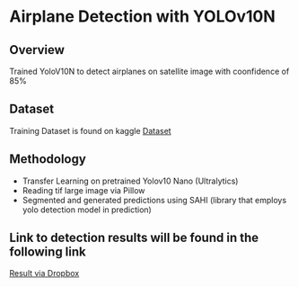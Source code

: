 # Airplane Detection with YOLOv10N 
## Overview 
Trained YoloV10N to detect airplanes on satellite image with coonfidence of 85% 

## Dataset 
Training Dataset is found on kaggle [Dataset](https://www.kaggle.com/datasets/zidane10aa/airplanes-satellite-imagery)

## Methodology 
- Transfer Learning on pretrained Yolov10 Nano (Ultralytics)
- Reading tif large image via Pillow
- Segmented and generated predictions using SAHI (library that employs yolo detection model in prediction)

## Link to detection results will be found in the following link 
[Result via Dropbox](https://www.dropbox.com/scl/fi/sduxx5zkqy0canhk5eq8b/prediction_visual.png?rlkey=kmaxwiosjdiho76n6ob921r0d&st=5p2x74pv&dl=0)

